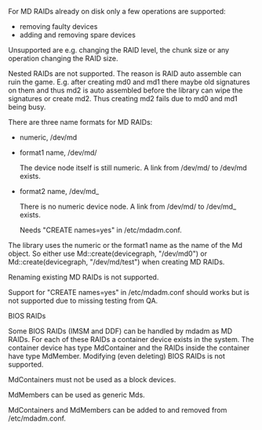 
For MD RAIDs already on disk only a few operations are supported:

- removing faulty devices
- adding and removing spare devices

Unsupported are e.g. changing the RAID level, the chunk size or any operation
changing the RAID size.

Nested RAIDs are not supported. The reason is RAID auto assemble can ruin the
game. E.g. after creating md0 and md1 there maybe old signatures on them and
thus md2 is auto assembled before the library can wipe the signatures or
create md2. Thus creating md2 fails due to md0 and md1 being busy.


There are three name formats for MD RAIDs:

- numeric, /dev/md<number>

- format1 name, /dev/md/<name>

  The device node itself is still numeric. A link from /dev/md/<name> to
  /dev/md<number> exists.

- format2 name, /dev/md_<name>

  There is no numeric device node. A link from /dev/md/<name> to
  /dev/md_<name> exists.

  Needs "CREATE names=yes" in /etc/mdadm.conf.

The library uses the numeric or the format1 name as the name of the Md object.
So either use Md::create(devicegraph, "/dev/md0") or Md::create(devicegraph,
"/dev/md/test") when creating MD RAIDs.


Renaming existing MD RAIDs is not supported.

Support for "CREATE names=yes" in /etc/mdadm.conf should works but is
not supported due to missing testing from QA.


BIOS RAIDs

Some BIOS RAIDs (IMSM and DDF) can be handled by mdadm as MD RAIDs. For each
of these RAIDs a container device exists in the system. The container device
has type MdContainer and the RAIDs inside the container have type
MdMember. Modifying (even deleting) BIOS RAIDs is not supported.

MdContainers must not be used as a block devices.

MdMembers can be used as generic Mds.

MdContainers and MdMembers can be added to and removed from /etc/mdadm.conf.

